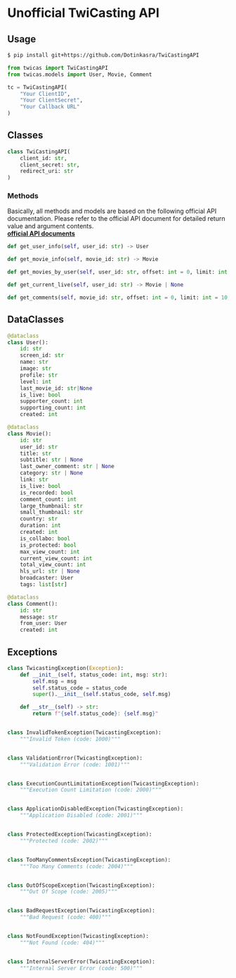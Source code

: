 # Unofficial TwiCasting API

## Usage
```bash
$ pip install git+https://github.com/Dotinkasra/TwiCastingAPI
```

```python
from twicas import TwiCastingAPI
from twicas.models import User, Movie, Comment

tc = TwiCastingAPI(
    "Your ClientID",
    "Your ClientSecret",
    "Your Callback URL"
)
```

## Classes
```python
class TwiCastingAPI(
    client_id: str,
    client_secret: str,
    redirect_uri: str
)
```

### Methods
Basically, all methods and models are based on the following official API documentation.
Please refer to the official API document for detailed return value and argument contents.  
**[official API documents](https://apiv2-doc.twitcasting.tv/)**
```python
def get_user_info(self, user_id: str) -> User
```

```python
def get_movie_info(self, movie_id: str) -> Movie
```

```python
def get_movies_by_user(self, user_id: str, offset: int = 0, limit: int = 20, slice_id: str = None) -> list[Movie]
```

```python
def get_current_live(self, user_id: str) -> Movie | None
```

```python
def get_comments(self, movie_id: str, offset: int = 0, limit: int = 10, slice_id: str = None) -> Tuple[int, list[Comment]]
```

## DataClasses
```python
@dataclass
class User():
    id: str
    screen_id: str
    name: str
    image: str
    profile: str
    level: int
    last_movie_id: str|None
    is_live: bool
    supporter_count: int
    supporting_count: int
    created: int
```

```python
@dataclass
class Movie():
    id: str
    user_id: str
    title: str
    subtitle: str | None
    last_owner_comment: str | None
    category: str | None
    link: str
    is_live: bool
    is_recorded: bool
    comment_count: int
    large_thumbnail: str
    small_thumbnail: str
    country: str
    duration: int
    created: int
    is_collabo: bool
    is_protected: bool
    max_view_count: int
    current_view_count: int
    total_view_count: int
    hls_url: str | None
    broadcaster: User
    tags: list[str]
```

```python
@dataclass
class Comment():
    id: str
    message: str
    from_user: User
    created: int
```
## Exceptions
```python
class TwicastingException(Exception):
    def __init__(self, status_code: int, msg: str):
        self.msg = msg
        self.status_code = status_code
        super().__init__(self.status_code, self.msg)

    def __str__(self) -> str:
        return f"{self.status_code}: {self.msg}"


class InvalidTokenException(TwicastingException):
    """Invalid Token (code: 1000)"""


class ValidationError(TwicastingException):
    """Validation Error (code: 1001)"""


class ExecutionCountLimitationException(TwicastingException):
    """Execution Count Limitation (code: 2000)"""


class ApplicationDisabledException(TwicastingException):
    """Application Disabled (code: 2001)"""


class ProtectedException(TwicastingException):
    """Protected (code: 2002)"""


class TooManyCommentsException(TwicastingException):
    """Too Many Comments (code: 2004)"""


class OutOfScopeException(TwicastingException):
    """Out Of Scope (code: 2005)"""


class BadRequestException(TwicastingException):
    """Bad Request (code: 400)"""


class NotFoundException(TwicastingException):
    """Not Found (code: 404)"""


class InternalServerError(TwicastingException):
    """Internal Server Error (code: 500)"""
```